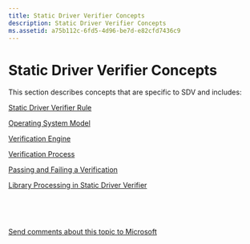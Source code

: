 ```yaml
---
title: Static Driver Verifier Concepts
description: Static Driver Verifier Concepts
ms.assetid: a75b112c-6fd5-4d96-be7d-e82cfd7436c9
---
```


# Static Driver Verifier Concepts


This section describes concepts that are specific to SDV and includes:

[Static Driver Verifier Rule](static-driver-verifier-rule.md)

[Operating System Model](operating-system-model.md)

[Verification Engine](verification-engine.md)

[Verification Process](verification-process.md)

[Passing and Failing a Verification](passing-and-failing-a-verification.md)

[Library Processing in Static Driver Verifier](library-processing-in-static-driver-verifier.md)

 

 

[Send comments about this topic to Microsoft](mailto:wsddocfb@microsoft.com?subject=Documentation%20feedback%20[devtest\devtest]:%20Static%20Driver%20Verifier%20Concepts%20%20RELEASE:%20%2811/17/2016%29&body=%0A%0APRIVACY%20STATEMENT%0A%0AWe%20use%20your%20feedback%20to%20improve%20the%20documentation.%20We%20don't%20use%20your%20email%20address%20for%20any%20other%20purpose,%20and%20we'll%20remove%20your%20email%20address%20from%20our%20system%20after%20the%20issue%20that%20you're%20reporting%20is%20fixed.%20While%20we're%20working%20to%20fix%20this%20issue,%20we%20might%20send%20you%20an%20email%20message%20to%20ask%20for%20more%20info.%20Later,%20we%20might%20also%20send%20you%20an%20email%20message%20to%20let%20you%20know%20that%20we've%20addressed%20your%20feedback.%0A%0AFor%20more%20info%20about%20Microsoft's%20privacy%20policy,%20see%20http://privacy.microsoft.com/default.aspx. "Send comments about this topic to Microsoft")




